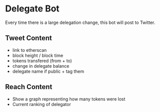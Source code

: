 # Delegate Bot

Every time there is a large delegation change, this bot will post to Twitter.

## Tweet Content
- link to etherscan
- block height / block time
- tokens transfered (from + to)
- change in delegate balance
- delegate name if public + tag them

## Reach Content
- Show a graph representing how many tokens were lost
- Current ranking of delegator
